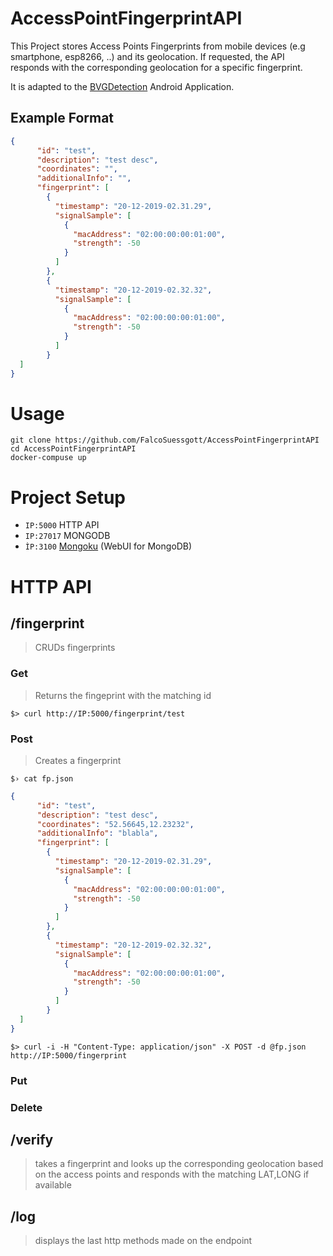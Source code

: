 # AccessPointFingerprintAPI
This Project stores Access Points Fingerprints from mobile devices (e.g smartphone, esp8266, ..) and its geolocation.
If requested, the API responds with the corresponding geolocation for a specific fingerprint.

It is adapted to the [BVGDetection](https://github.com/OpenHistoricalDataMap/BVGDetection) Android Application.

## Example Format
```json
{
      "id": "test",
      "description": "test desc",
      "coordinates": "",
      "additionalInfo": "",
      "fingerprint": [
        {
          "timestamp": "20-12-2019-02.31.29",
          "signalSample": [
            {
              "macAddress": "02:00:00:00:01:00",
              "strength": -50
            }
          ]
        },
        {
          "timestamp": "20-12-2019-02.32.32",
          "signalSample": [
            {
              "macAddress": "02:00:00:00:01:00",
              "strength": -50
            }
          ]
        }
  ]
}
``` 

# Usage
```
git clone https://github.com/FalcoSuessgott/AccessPointFingerprintAPI
cd AccessPointFingerprintAPI
docker-compuse up
```

# Project Setup 
* `IP:5000` HTTP API
* `IP:27017` MONGODB
* `ÌP:3100` [Mongoku](https://github.com/huggingface/Mongoku) (WebUI for MongoDB)

# HTTP API
## /fingerprint
> CRUDs fingerprints
### Get
> Returns the fingeprint with the matching id

`$> curl http://IP:5000/fingerprint/test`

### Post 
> Creates a fingerprint

`$› cat fp.json `
```json
{
      "id": "test",
      "description": "test desc",
      "coordinates": "52.56645,12.23232",
      "additionalInfo": "blabla",
      "fingerprint": [
        {
          "timestamp": "20-12-2019-02.31.29",
          "signalSample": [
            {
              "macAddress": "02:00:00:00:01:00",
              "strength": -50
            }
          ]
        },
        {
          "timestamp": "20-12-2019-02.32.32",
          "signalSample": [
            {
              "macAddress": "02:00:00:00:01:00",
              "strength": -50
            }
          ]
        }
  ]
}
```
`$> curl -i -H "Content-Type: application/json" -X POST -d @fp.json http://IP:5000/fingerprint`
### Put

### Delete
## /verify
> takes a fingerprint and looks up the corresponding geolocation based on the access points and responds with the matching LAT,LONG if available
## /log
> displays the last http methods made on the endpoint

